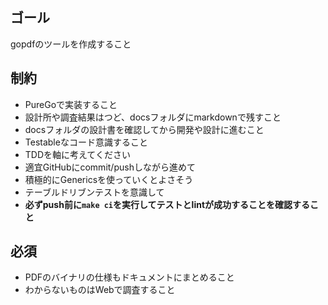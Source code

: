 ## ゴール
gopdfのツールを作成すること


## 制約
- PureGoで実装すること
- 設計所や調査結果はつど、docsフォルダにmarkdownで残すこと
- docsフォルダの設計書を確認してから開発や設計に進むこと
- Testableなコード意識すること
- TDDを軸に考えてください
- 適宜GitHubにcommit/pushしながら進めて
- 積極的にGenericsを使っていくとよさそう
- テーブルドリブンテストを意識して
- **必ずpush前に`make ci`を実行してテストとlintが成功することを確認すること**


## 必須
- PDFのバイナリの仕様もドキュメントにまとめること
- わからないものはWebで調査すること
